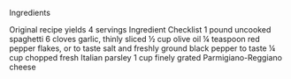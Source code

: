 Ingredients

Original recipe yields 4 servings
Ingredient Checklist
1 pound uncooked spaghetti
6 cloves garlic, thinly sliced
½ cup olive oil
¼ teaspoon red pepper flakes, or to taste
salt and freshly ground black pepper to taste
¼ cup chopped fresh Italian parsley
1 cup finely grated Parmigiano-Reggiano cheese